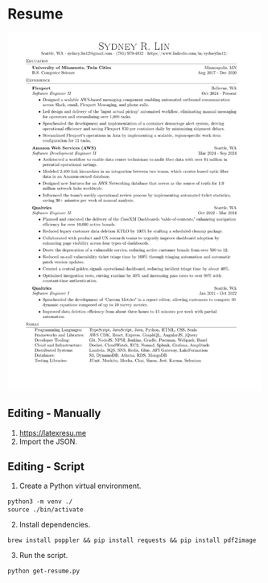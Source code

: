 # Resume
![Latest Resume](resume.png)

## Editing - Manually
1. https://latexresu.me
2. Import the JSON.

## Editing - Script
1. Create a Python virtual environment.

```
python3 -m venv ./
source ./bin/activate
```

2. Install dependencies.

```
brew install poppler && pip install requests && pip install pdf2image
```

3. Run the script.

```
python get-resume.py
```
